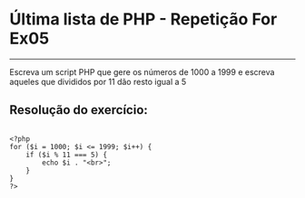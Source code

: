 # Última lista de PHP - Repetição For Ex05

***

Escreva um script PHP que gere os números de 1000 a 1999 e escreva aqueles que divididos por 11 dão resto igual a 5

## Resolução do exercício:

```

<?php
for ($i = 1000; $i <= 1999; $i++) {
    if ($i % 11 === 5) {
        echo $i . "<br>";
    }
}
?>

```